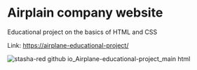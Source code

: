 # Airplain company website

Educational project on the basics of HTML and CSS

Link: [https://airplane-educational-project/](https://stasha-red.github.io/airplane-educational-project/)

![stasha-red github io_Airplane-educational-project_main html](https://user-images.githubusercontent.com/23651067/221236445-3e6abb2b-cd9e-4e6c-9282-9963daf5e688.png)
